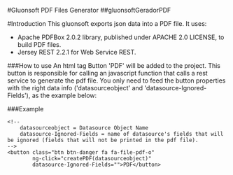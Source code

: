 #Gluonsoft PDF Files Generator
##gluonsoftGeradorPDF

#Introduction
This gluonsoft exports json data into a PDF file.
It uses:
- Apache PDFBox 2.0.2 library, published under APACHE 2.0 LICENSE, to build PDF files. 
- Jersey REST 2.2.1 for Web Service REST.

###How to use
An html tag Button 'PDF' will be added to the project. This button is responsible for calling an javascript function that calls
a rest service to generate the pdf file.
You only need to feed the button properties with the right data info ('datasourceobject' and 'datasource-Ignored-Fields'), as the example below:

###Example
```
<!--
	datasourceobject = Datasource Object Name
	datasource-Ignored-Fields = name of datasource's fields that will be ignored (fields that will not be printed in the pdf file).
-->
<button class="btn btn-danger fa fa-file-pdf-o" 
        ng-click="createPDF(datasourceobject)"
        datasource-Ignored-Fields="">PDF</button>

```

